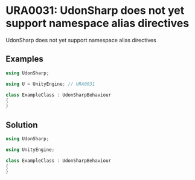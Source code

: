 # URA0031: UdonSharp does not yet support namespace alias directives

UdonSharp does not yet support namespace alias directives

## Examples

```csharp
using UdonSharp;

using U = UnityEngine; // URA0031

class ExampleClass : UdonSharpBehaviour
{
}
```

## Solution

```csharp
using UdonSharp;

using UnityEngine;

class ExampleClass : UdonSharpBehaviour
{
}
```
